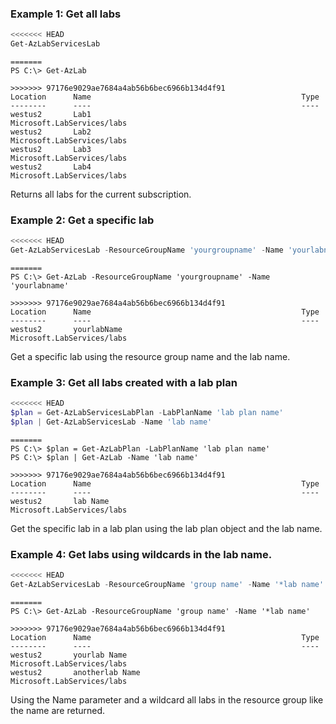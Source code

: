 ### Example 1: Get all labs
```powershell
<<<<<<< HEAD
Get-AzLabServicesLab
```

```output
=======
PS C:\> Get-AzLab

>>>>>>> 97176e9029ae7684a4ab56b6bec6966b134d4f91
Location      Name                                               Type
--------      ----                                               ----
westus2       Lab1                                               Microsoft.LabServices/labs
westus2       Lab2                                               Microsoft.LabServices/labs
westus2       Lab3                                               Microsoft.LabServices/labs
westus2       Lab4                                               Microsoft.LabServices/labs
```

Returns all labs for the current subscription.

### Example 2: Get a specific lab
```powershell
<<<<<<< HEAD
Get-AzLabServicesLab -ResourceGroupName 'yourgroupname' -Name 'yourlabname'
```

```output
=======
PS C:\> Get-AzLab -ResourceGroupName 'yourgroupname' -Name 'yourlabname'

>>>>>>> 97176e9029ae7684a4ab56b6bec6966b134d4f91
Location      Name                                               Type
--------      ----                                               ----
westus2       yourlabName                                        Microsoft.LabServices/labs
```

Get a specific lab using the resource group name and the lab name.


### Example 3: Get all labs created with a lab plan
```powershell
<<<<<<< HEAD
$plan = Get-AzLabServicesLabPlan -LabPlanName 'lab plan name'
$plan | Get-AzLabServicesLab -Name 'lab name'
```

```output
=======
PS C:\> $plan = Get-AzLabPlan -LabPlanName 'lab plan name'
PS C:\> $plan | Get-AzLab -Name 'lab name'

>>>>>>> 97176e9029ae7684a4ab56b6bec6966b134d4f91
Location      Name                                               Type
--------      ----                                               ----
westus2       lab Name                                        Microsoft.LabServices/labs
```

Get the specific lab in a lab plan using the lab plan object and the lab name.


### Example 4: Get labs using wildcards in the lab name.
```powershell
<<<<<<< HEAD
Get-AzLabServicesLab -ResourceGroupName 'group name' -Name '*lab name'
```

```output
=======
PS C:\> Get-AzLab -ResourceGroupName 'group name' -Name '*lab name'

>>>>>>> 97176e9029ae7684a4ab56b6bec6966b134d4f91
Location      Name                                               Type
--------      ----                                               ----
westus2       yourlab Name                                        Microsoft.LabServices/labs
westus2       anotherlab Name                                     Microsoft.LabServices/labs
```

Using the Name parameter and a wildcard all labs in the resource group like the name are returned.
